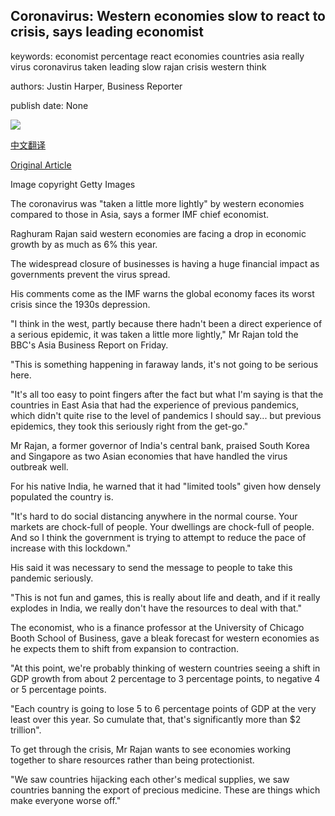 ## Coronavirus: Western economies slow to react to crisis, says leading economist

keywords: economist percentage react economies countries asia really virus coronavirus taken leading slow rajan crisis western think

authors: Justin Harper, Business Reporter

publish date: None

![](https://ichef.bbci.co.uk/news/1024/branded_news/17BE6/production/_111745279_raghuramrajangovernorofthereservebankofindiaspeaks.jpg)

[中文翻译](Coronavirus%3A%20Western%20economies%20slow%20to%20react%20to%20crisis%2C%20says%20leading%20economist_zh.md)

[Original Article](https://www.bbc.com/news/business-52239974)

Image copyright Getty Images

The coronavirus was "taken a little more lightly" by western economies compared to those in Asia, says a former IMF chief economist.

Raghuram Rajan said western economies are facing a drop in economic growth by as much as 6% this year.

The widespread closure of businesses is having a huge financial impact as governments prevent the virus spread.

His comments come as the IMF warns the global economy faces its worst crisis since the 1930s depression.

"I think in the west, partly because there hadn't been a direct experience of a serious epidemic, it was taken a little more lightly," Mr Rajan told the BBC's Asia Business Report on Friday.

"This is something happening in faraway lands, it's not going to be serious here.

"It's all too easy to point fingers after the fact but what I'm saying is that the countries in East Asia that had the experience of previous pandemics, which didn't quite rise to the level of pandemics I should say... but previous epidemics, they took this seriously right from the get-go."

Mr Rajan, a former governor of India's central bank, praised South Korea and Singapore as two Asian economies that have handled the virus outbreak well.

For his native India, he warned that it had "limited tools" given how densely populated the country is.

"It's hard to do social distancing anywhere in the normal course. Your markets are chock-full of people. Your dwellings are chock-full of people. And so I think the government is trying to attempt to reduce the pace of increase with this lockdown."

His said it was necessary to send the message to people to take this pandemic seriously.

"This is not fun and games, this is really about life and death, and if it really explodes in India, we really don't have the resources to deal with that."

The economist, who is a finance professor at the University of Chicago Booth School of Business, gave a bleak forecast for western economies as he expects them to shift from expansion to contraction.

"At this point, we're probably thinking of western countries seeing a shift in GDP growth from about 2 percentage to 3 percentage points, to negative 4 or 5 percentage points.

"Each country is going to lose 5 to 6 percentage points of GDP at the very least over this year. So cumulate that, that's significantly more than $2 trillion".

To get through the crisis, Mr Rajan wants to see economies working together to share resources rather than being protectionist.

"We saw countries hijacking each other's medical supplies, we saw countries banning the export of precious medicine. These are things which make everyone worse off."